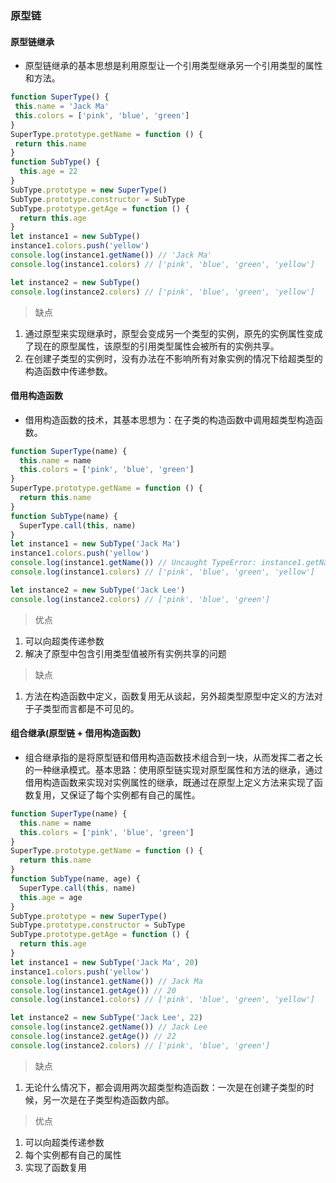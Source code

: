 ### 原型链

#### 原型链继承
 - 原型链继承的基本思想是利用原型让一个引用类型继承另一个引用类型的属性和方法。
 
 ```javascript
 function SuperType() {
  this.name = 'Jack Ma'
  this.colors = ['pink', 'blue', 'green']
 }
 SuperType.prototype.getName = function () {
  return this.name
 }
 function SubType() {
   this.age = 22
 }
 SubType.prototype = new SuperType()
 SubType.prototype.constructor = SubType
 SubType.prototype.getAge = function () {
   return this.age
 }
 let instance1 = new SubType()
 instance1.colors.push('yellow')
 console.log(instance1.getName()) // 'Jack Ma'
 console.log(instance1.colors) // ['pink', 'blue', 'green', 'yellow']

 let instance2 = new SubType()
 console.log(instance2.colors) // ['pink', 'blue', 'green', 'yellow']
 ```

> 缺点
1. 通过原型来实现继承时，原型会变成另一个类型的实例，原先的实例属性变成了现在的原型属性，该原型的引用类型属性会被所有的实例共享。
2. 在创建子类型的实例时，没有办法在不影响所有对象实例的情况下给超类型的构造函数中传递参数。

#### 借用构造函数
- 借用构造函数的技术，其基本思想为：在子类的构造函数中调用超类型构造函数。

```javascript
function SuperType(name) {
  this.name = name
  this.colors = ['pink', 'blue', 'green']
}
SuperType.prototype.getName = function () {
  return this.name
}
function SubType(name) {
  SuperType.call(this, name)
}
let instance1 = new SubType('Jack Ma')
instance1.colors.push('yellow')
console.log(instance1.getName()) // Uncaught TypeError: instance1.getName is not a function
console.log(instance1.colors) // ['pink', 'blue', 'green', 'yellow']

let instance2 = new SubType('Jack Lee')
console.log(instance2.colors) // ['pink', 'blue', 'green']
```

> 优点
1. 可以向超类传递参数
2. 解决了原型中包含引用类型值被所有实例共享的问题

> 缺点
1. 方法在构造函数中定义，函数复用无从谈起，另外超类型原型中定义的方法对于子类型而言都是不可见的。

#### 组合继承(原型链 + 借用构造函数)
- 组合继承指的是将原型链和借用构造函数技术组合到一块，从而发挥二者之长的一种继承模式。基本思路：使用原型链实现对原型属性和方法的继承，通过借用构造函数来实现对实例属性的继承，既通过在原型上定义方法来实现了函数复用，又保证了每个实例都有自己的属性。

```javascript
function SuperType(name) {
  this.name = name
  this.colors = ['pink', 'blue', 'green']
}
SuperType.prototype.getName = function () {
  return this.name
}
function SubType(name, age) {
  SuperType.call(this, name)
  this.age = age
}
SubType.prototype = new SuperType()
SubType.prototype.constructor = SubType
SubType.prototype.getAge = function () {
  return this.age
}
let instance1 = new SubType('Jack Ma', 20)
instance1.colors.push('yellow')
console.log(instance1.getName()) // Jack Ma
console.log(instance1.getAge()) // 20
console.log(instance1.colors) // ['pink', 'blue', 'green', 'yellow']

let instance2 = new SubType('Jack Lee', 22)
console.log(instance2.getName()) // Jack Lee
console.log(instance2.getAge()) // 22
console.log(instance2.colors) // ['pink', 'blue', 'green']
```

> 缺点
1. 无论什么情况下，都会调用两次超类型构造函数：一次是在创建子类型的时候，另一次是在子类型构造函数内部。

> 优点
1. 可以向超类传递参数
2. 每个实例都有自己的属性
3. 实现了函数复用
